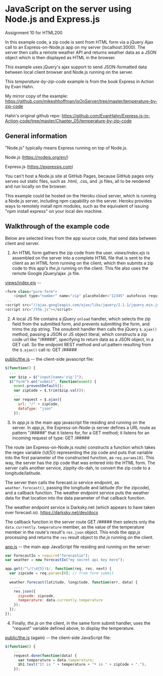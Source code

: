 # JavaScript on the server using Node.js and Express.js

Assignment 10 for HTML200

In this example code, a zip code is sent from HTML form via a jQuery Ajax call to an Express-on-Node.js app on my server (localhost:3000).
The server then calls a remote weather API and returns weather data as a JSON object which is then displayed as HTML in the browser.

This example uses jQuery's ajax support to send JSON-formatted data between local client browser and Node.js running on the server.

This *temperature-by-zip-code* example is from the book Express in Action by Evan Hahn.

My mirror copy of the example:
<https://github.com/mikeshhoffman/jsOnServer/tree/master/temperature-by-zip-code>

Hahn's original github repo:
<https://github.com/EvanHahn/Express.js-in-Action-code/tree/master/Chapter_05/temperature-by-zip-code>


## General information

"Node.js" typically means Express running on top of Node.js.

Node.js (<https://nodejs.org/en/>)

Express.js (<https://expressjs.com>)

You can't host a Node.js site at GitHub Pages, because GitHub pages only serves out static files, such as .html, .css, and .js files, all to be rendered and run locally on the browser.

This example could be hosted on the Heroku cloud server, which is running a Node.js server, including npm capability on the server.
Heroku provides ways to remotely install npm modules, such as the equivalent of issuing "npm install express" on your local dev machine.


## Walkthrough of the example code

Below are selected lines from the app source code, that send data between client and server.

1.  An HTML form gathers the zip code from the user.
    _views/index.ejs_ is assembled on the server into a complete HTML file that is sent to the client as an HTML form running on the client, which then submits a zip code to this app's _the.js_ running on the client.
    This file also uses the remote Google jQuery/ajax .js file.

[views/index.ejs](https://github.com/mikeshhoffman/jsOnServer/blob/master/temperature-by-zip-code/views/index.ejs) -- 

```javascript
<form class="pure-form">
    <input type="number" name="zip" placeholder="12345" autofocus required>
...
<script src="//ajax.googleapis.com/ajax/libs/jquery/2.1.1/jquery.min.js"></script>
<script src="/the.js"></script>
```

2.  A local JS file contains a jQuery `onload` handler, which selects the zip field from the submitted form, and prevents submitting the form, and trims the zip string.
    The onsubmit handler then calls the jQuery `$.ajax()` method, passing a JSON or JS object literal, which constructs a zip code url like "/#####", specifying to return data as a JSON object, in a GET call.
    So the endpoint REST method and url pattern resulting from the `$.ajax()` call is: 
    GET /#####

[public/the.js](https://github.com/mikeshhoffman/jsOnServer/blob/master/temperature-by-zip-code/public/the.js) -- the client-side javascript file:

```javascript
$(function() {
  ...
  var $zip = $("input[name='zip']");
  $("form").on("submit", function(event) {
    event.preventDefault();
    var zipCode = $.trim($zip.val());
    ...
    var request = $.ajax({
      url: "/" + zipCode,
      dataType: "json"
    });
```

3.  In _app.js_ is the main app javascript file residing and running on the server.
    In _app.js_, the Express-on-Node-js server defines a URL route as pattern "/#####" that it listens for, for a GET method; it listens for an incoming request of type:
GET /#####

The route (an Express-on-Node.js route) constructs a function which takes the regex variable (\d{5}) representing the zip code and puts that variable into the first parameter of the constructed function, as `req.params[0]`.
This way, the server has the zip code that was entered into the HTML form.
The server calls another service, zippity-do-dah, to convert the zip code to a longitude/latitude.

The server then calls the forecast.io service endpoint, as `weather.forecast()`, passing the longitude and latitude (for the zipcode), and a callback function.
The weather endpoint service puts the weather data for that location into the data parameter of that callback function.

The weather endpoint service is Darksky.net (which appears to have taken over forecast.io). <https://darksky.net/dev/docs>

The callback function in the server route GET /##### then selects only the `data.currently.temperature` member, as the value of the temperature member in the route's result's `res.json` object. 
This ends the _app.js_ processing and returns the `res` result object to _the.js_ running on the client.

[app.js](https://github.com/mikeshhoffman/jsOnServer/blob/master/temperature-by-zip-code/app.js) -- the main app JavaScript file residing and running on the server:

```javascript
var ForecastIo = require("forecastio");
var weather = new ForecastIo("my secret api key here");

app.get(/^\/(\d{5})$/, function(req, res, next) {
  var zipcode = req.params[0]; // from form submit
  ...
  weather.forecast(latitude, longitude, function(err, data) {
    ...
    res.json({
      zipcode: zipcode,
      temperature: data.currently.temperature
    });
  });
});
```

4.  Finally, _the.js_ on the client, in the same form submit handler, uses the "request" variable defined above, to display the temperature.

[public/the.js](https://github.com/mikeshhoffman/jsOnServer/blob/master/temperature-by-zip-code/public/the.js) (again) -- the client-side JavaScript file:

```javascript
$(function() {
    ...
    request.done(function(data) {
      var temperature = data.temperature;
      $h1.text("It is " + temperature + "º in " + zipCode + ".");
    });
```
